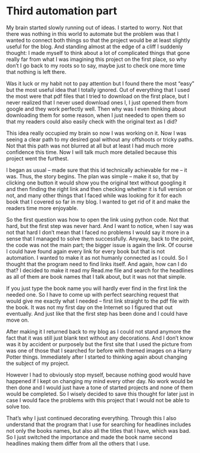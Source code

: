 # Third automation part

My brain started slowly running out of ideas. I started to worry. Not that there was nothing in this world to automate but the problem was that I wanted to connect both things so that the project would be at least slightly useful for the blog. And standing almost at the edge of a cliff I suddenly thought: I made myself to think about a lot of complicated things that gone really far from what I was imagining this project on the first place, so why don’t I go back to my roots so to say, maybe just to check one more time that nothing is left there. 

Was it luck or my habit not to pay attention but I found there the most “easy” but the most useful idea that I totally ignored. Out of everything that I used the most were that pdf files that I tried to download on the first place, but I never realized that I never used download ones I, I just opened them from google and they work perfectly well. Then why was I even thinking about downloading them for some reason, when I just needed to open them so that my readers could also easily check with the original text as I did? 

This idea really occupied my brain so now I was working on it. Now I was seeing a clear path to my desired goal without any offshoots or tricky paths. Not that this path was not blurred at all but at least I had much more confidence this time. Now I will talk much more detailed because this project went the furthest.

I began as usual – made sure that this id technically achievable for me – it was. Thus, the story begins. The plan was simple – make it so, that by clicking one button it would show you the original text without googling it and then finding the right link and then checking whether it is full version or not, and many other things that I faced while was looking for it for each book that I covered so far in my blog. I wanted to get rid of it and make the readers time more enjoyable. 

So the first question was how to open the link using python code. Not that hard, but the first step was never hard. And I want to notice, when I say was not that hard I don’t mean that I faced no problems I would say it more in a sense that I managed to solve them successfully. Anyway, back to the point, the code was not the main part; the bigger issue is again the link. Of course I could have found again every link for every book but that is not automation. I wanted to make it as not humanly connected as I could. So I thought that the program need to find links itself. And again, how can I do that? I decided to make it read my Read.me file and search for the headlines as all of them are book names that I talk about, but it was not that simple.

If you just type the book name you will hardly ever find in the first link the needed one. So I have to come up with perfect searching request that would give me exactly what I needed – first link straight to the pdf file with the book. It was not my first day on the Internet so I figured that out eventually. And just like that the first step has been done and I could have move on.

After making it I returned back to my blog as I could not stand anymore the fact that it was still just blank text without any decorations. And I don’t know was it by accident or purposely but the first site that I used the picture from was one of those that I searched for before with themed images on a Harry Potter things. Immediately after I started to thinking again about changing the subject of my project. 

However I had to obviously stop myself, because nothing good would have happened if I kept on changing my mind every other day. No work would be then done and I would just have a tone of started projects and none of them would be completed. So I wisely decided to save this thought for later just in case I would face the problems with this project that I would not be able to solve too. 

That’s why I just continued decorating everything. Through this I also understand that the program that I use for searching for headlines includes not only the books names, but also all the titles that I have, which was bad. So I just switched the importance and made the book name second headlines making them differ from all the others that I use. 
